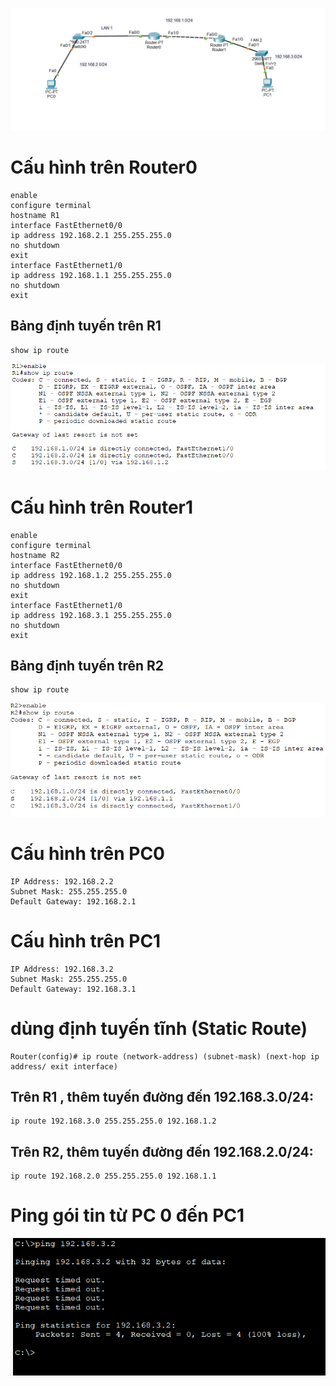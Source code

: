 
![alt text](../images/labrouting.png)

# Cấu hình trên Router0
    enable
    configure terminal
    hostname R1
    interface FastEthernet0/0
    ip address 192.168.2.1 255.255.255.0
    no shutdown
    exit
    interface FastEthernet1/0
    ip address 192.168.1.1 255.255.255.0
    no shutdown
    exit

## Bảng định tuyến trên R1

    show ip route

![alt text](../images/routing4.png)

# Cấu hình trên Router1
    enable
    configure terminal
    hostname R2
    interface FastEthernet0/0
    ip address 192.168.1.2 255.255.255.0
    no shutdown
    exit
    interface FastEthernet1/0
    ip address 192.168.3.1 255.255.255.0
    no shutdown
    exit

## Bảng định tuyến trên R2

    show ip route

![alt text](../images/Screenshot_3.png)

# Cấu hình trên PC0
    IP Address: 192.168.2.2  
    Subnet Mask: 255.255.255.0  
    Default Gateway: 192.168.2.1  

# Cấu hình trên PC1
    IP Address: 192.168.3.2  
    Subnet Mask: 255.255.255.0  
    Default Gateway: 192.168.3.1  

# dùng định tuyến tĩnh (Static Route)
    Router(config)# ip route (network-address) (subnet-mask) (next-hop ip address/ exit interface)

## Trên R1 , thêm tuyến đường đến 192.168.3.0/24:

    ip route 192.168.3.0 255.255.255.0 192.168.1.2

## Trên R2, thêm tuyến đường đến 192.168.2.0/24:

    ip route 192.168.2.0 255.255.255.0 192.168.1.1

# Ping gói tin từ PC 0 đến PC1

![alt text](../images/Screenshot_2.png)
